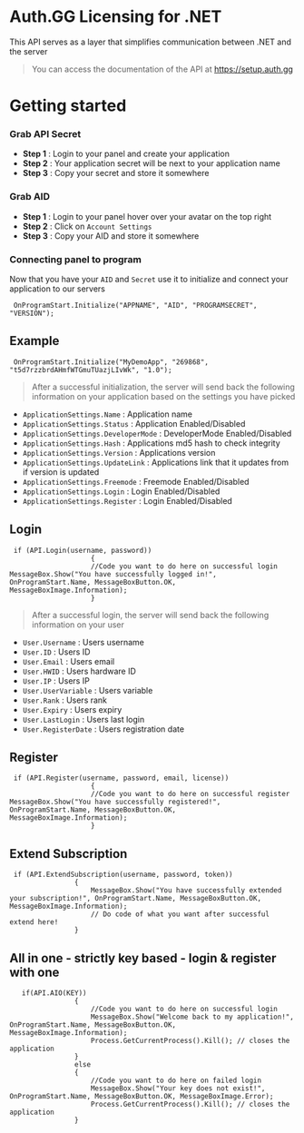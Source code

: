 # Auth.GG Licensing for .NET

This API serves as a layer that simplifies communication between .NET and the server

> You can access the documentation of the API at https://setup.auth.gg

# Getting started

### Grab API Secret

* **Step 1** : Login to your panel and create your application
* **Step 2** : Your application secret will be next to your application name
* **Step 3** : Copy your secret and store it somewhere
### Grab AID
* **Step 1** : Login to your panel hover over your avatar on the top right
* **Step 2** : Click on ``Account Settings``
* **Step 3** : Copy your AID and store it somewhere

### Connecting panel to program
Now that you have your ``AID`` and ``Secret`` use it to initialize and connect your application to our servers
```
 OnProgramStart.Initialize("APPNAME", "AID", "PROGRAMSECRET", "VERSION");
```
## Example
```
 OnProgramStart.Initialize("MyDemoApp", "269868", "t5d7rzzbrdAHmfWTGmuTUazjLIvWk", "1.0");
```
> After a successful initialization, the server will send back the following information on your application based on the settings you have picked
* ``ApplicationSettings.Name`` : Application name
* ``ApplicationSettings.Status`` : Application Enabled/Disabled
* ``ApplicationSettings.DeveloperMode`` : DeveloperMode Enabled/Disabled
* ``ApplicationSettings.Hash`` : Applications md5 hash to check integrity
* ``ApplicationSettings.Version`` : Applications version
* ``ApplicationSettings.UpdateLink`` : Applications link that it updates from if version is updated
* ``ApplicationSettings.Freemode`` : Freemode Enabled/Disabled
* ``ApplicationSettings.Login`` : Login Enabled/Disabled
* ``ApplicationSettings.Register`` : Login Enabled/Disabled
## Login

```
 if (API.Login(username, password))
                    {
                    //Code you want to do here on successful login
MessageBox.Show("You have successfully logged in!", OnProgramStart.Name, MessageBoxButton.OK, MessageBoxImage.Information);
                    }
```
> After a successful login, the server will send back the following information on your user
* ``User.Username`` : Users username 
* ``User.ID`` : Users ID
* ``User.Email`` : Users email
* ``User.HWID`` : Users hardware ID
* ``User.IP`` : Users IP
* ``User.UserVariable`` : Users variable
* ``User.Rank`` : Users rank
* ``User.Expiry`` : Users expiry
* ``User.LastLogin`` : Users last login
* ``User.RegisterDate`` : Users registration date
## Register

```
 if (API.Register(username, password, email, license))
                    {
                    //Code you want to do here on successful register
MessageBox.Show("You have successfully registered!", OnProgramStart.Name, MessageBoxButton.OK, MessageBoxImage.Information);
                    }
```
## Extend Subscription
```
 if (API.ExtendSubscription(username, password, token))
                {
                    MessageBox.Show("You have successfully extended your subscription!", OnProgramStart.Name, MessageBoxButton.OK, MessageBoxImage.Information);
                    // Do code of what you want after successful extend here!
                }
```
## All in one - strictly key based - login & register with one
```
   if(API.AIO(KEY))
                {
                    //Code you want to do here on successful login
                    MessageBox.Show("Welcome back to my application!", OnProgramStart.Name, MessageBoxButton.OK, MessageBoxImage.Information);
                    Process.GetCurrentProcess().Kill(); // closes the application
                }
                else
                {
                    //Code you want to do here on failed login
                    MessageBox.Show("Your key does not exist!", OnProgramStart.Name, MessageBoxButton.OK, MessageBoxImage.Error);
                    Process.GetCurrentProcess().Kill(); // closes the application
                }
```
